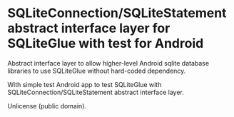 # SQLiteConnection/SQLiteStatement abstract interface layer for SQLiteGlue with test for Android

Abstract interface layer to allow higher-level Android sqlite database libraries to use SQLiteGlue without hard-coded dependency.

With simple test Android app to test SQLiteGlue with SQLiteConnection/SQLiteStatement abstract interface layer.

Unlicense (public domain).

